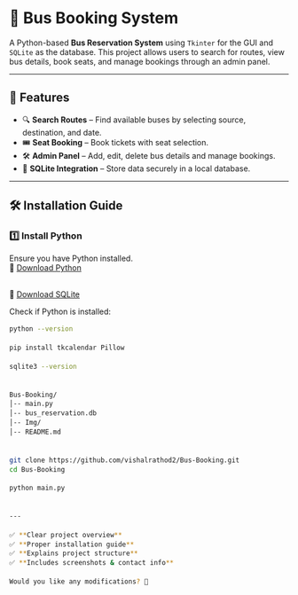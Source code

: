 <!-- <h1 align="center" >Bus-Booking</h1>
<h2>Client Panel Img</h2><br><br>

<p align="center">
    <img src="img/Client.png" width="300">
</p>
<h2>Admin Panel Img</><br><br>

<p align="center">
    <img src="img/Admin.png" width="300">
</p>
<br><br>
<h3 align="center">Bus Booking System</h3><br>

<p align="center">
    <br>
    A project using Python, Tkinter, and SQLite.
</p>

## Installation Guide

### ** Install Python & SQLite**
Make sure you have Python installed. You can download it from the official website:

🔗 [Download Python](https://www.python.org/downloads/)
<br>

🔗 [Download SQLite](https://www.sqlite.org/download.html)

To verify installation, run the following command:


python --version

for SQLite

sqlite3 --version

### ** Install Python Library**

Make sure you have Python installed. Then, install the required module:

```md
pip install ttk
pip install tk
pip install tkcalendar
pip install sqlite3
pip install messagebox
pip install PhotoImage
pip install Pillow

 -->
# 🚌 Bus Booking System

A Python-based **Bus Reservation System** using `Tkinter` for the GUI and `SQLite` as the database. This project allows users to search for routes, view bus details, book seats, and manage bookings through an admin panel.

---

## 🚀 Features

- 🔍 **Search Routes** – Find available buses by selecting source, destination, and date.
- 🎟 **Seat Booking** – Book tickets with seat selection.
- 🛠 **Admin Panel** – Add, edit, delete bus details and manage bookings.
- 💾 **SQLite Integration** – Store data securely in a local database.

---

## 🛠 Installation Guide

### **1️⃣ Install Python**
Ensure you have Python installed.  
🔗 [Download Python](https://www.python.org/downloads/)
<br><br>

🔗 [Download SQLite](https://www.sqlite.org/download.html)


Check if Python is installed:
```sh
python --version

pip install tkcalendar Pillow

sqlite3 --version


Bus-Booking/
│-- main.py            
│-- bus_reservation.db        
│-- Img/            
│-- README.md          


git clone https://github.com/vishalrathod2/Bus-Booking.git
cd Bus-Booking

python main.py


---

✅ **Clear project overview**  
✅ **Proper installation guide**  
✅ **Explains project structure**  
✅ **Includes screenshots & contact info**  

Would you like any modifications? 🚀
